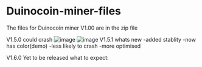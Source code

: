 # Duinocoin-miner-files
The files for Duinocoin miner
V1.00 are in the zip file


V1.5.0 could crash 
![image](https://user-images.githubusercontent.com/95881676/145694089-bb6c3752-3551-4950-ab6d-db55929073f0.png)
![image](https://user-images.githubusercontent.com/95881676/145707841-164efe14-ad98-4965-a910-b6e9a388e355.png)
V1.5.1 whats new
-added stablity
-now has color(demo)
-less likely to crash
-more optimised 

V1.6.0
Yet to be released 
what to expect:
